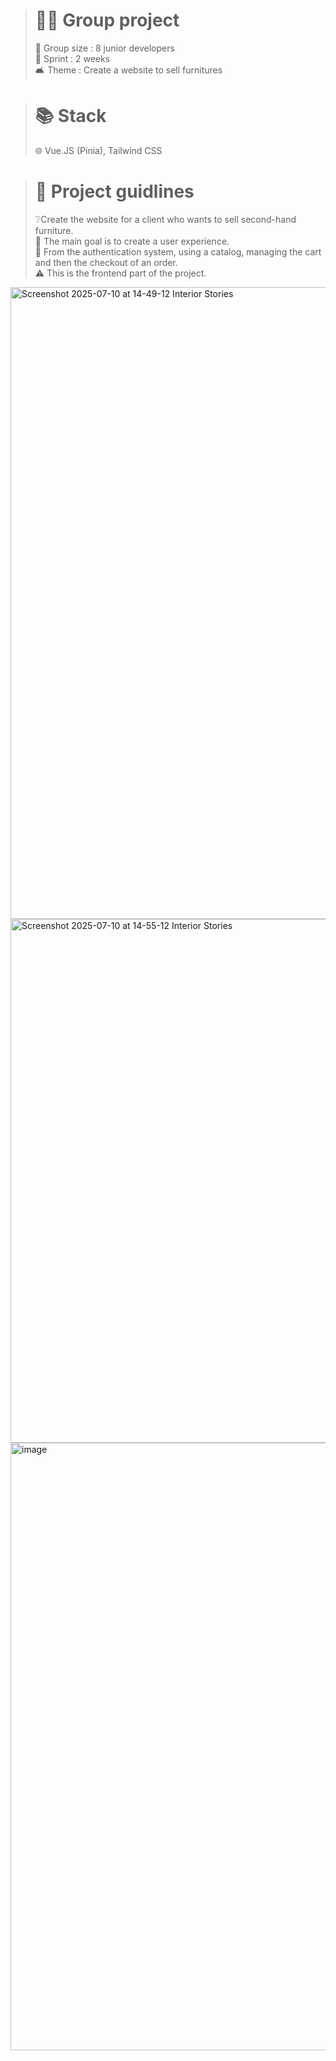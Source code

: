 ># 👩‍💻 Group project
>
>👥 Group size : 8 junior developers <br>
>🏃 Sprint : 2 weeks <br>
>🛋️ Theme : Create a website to sell furnitures
>

># 📚 Stack
>
>🌐 Vue.JS (Pinia), Tailwind CSS <br>
>

># 📑 Project guidlines
>
>❔Create the website for a client who wants to sell second-hand furniture. <br>
>💭 The main goal is to create a user experience. <br>
>🔁 From the authentication system, using a catalog, managing the cart and then the checkout of an order. <br>
>⚠️ This is the frontend part of the project.
>
<img width="1920" height="1011" alt="Screenshot 2025-07-10 at 14-49-12 Interior Stories" src="https://github.com/user-attachments/assets/43965da4-0244-46ae-942b-5d029c5683a4" />
<img width="1920" height="838" alt="Screenshot 2025-07-10 at 14-55-12 Interior Stories" src="https://github.com/user-attachments/assets/9df4d0a9-45e1-4019-bfe1-9af0226c0578" />
<img width="1885" height="972" alt="image" src="https://github.com/user-attachments/assets/1a993cf3-7411-4b03-be18-0eef11b56992" />
